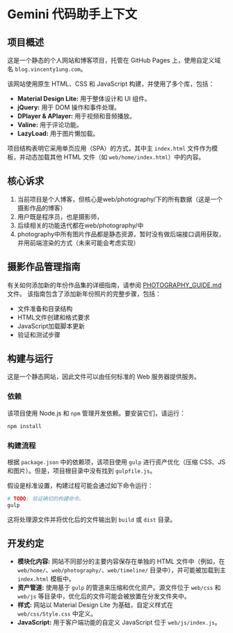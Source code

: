 # Gemini 代码助手上下文

## 项目概述

这是一个静态的个人网站和博客项目，托管在 GitHub Pages 上，使用自定义域名 `blog.vincenty1ung.com`。

该网站使用原生 HTML、CSS 和 JavaScript 构建，并使用了多个库，包括：

*   **Material Design Lite:** 用于整体设计和 UI 组件。
*   **jQuery:** 用于 DOM 操作和事件处理。
*   **DPlayer & APlayer:** 用于视频和音频播放。
*   **Valine:** 用于评论功能。
*   **LazyLoad:** 用于图片懒加载。

项目结构表明它采用单页应用（SPA）的方式，其中主 `index.html` 文件作为模板，并动态加载其他 HTML 文件（如 `web/home/index.html`）中的内容。

## 核心诉求

1. 当前项目是个人博客，但核心是web/photography/下的所有数据（这是一个摄影作品的博客）
2. 用户既是程序员，也是摄影师，
3. 后续相关的功能迭代都在web/photography/中
4. photography中所有图片作品都是静态资源，暂时没有做后端接口调用获取，并用前端渲染的方式（未来可能会考虑实现）

## 摄影作品管理指南

有关如何添加新的年份作品集的详细指南，请参阅 [PHOTOGRAPHY_GUIDE.md](PHOTOGRAPHY_GUIDE.md) 文件。
该指南包含了添加新年份照片的完整步骤，包括：
- 文件准备和目录结构
- HTML文件创建和格式要求
- JavaScript加载脚本更新
- 验证和测试步骤

## 构建与运行

这是一个静态网站，因此文件可以由任何标准的 Web 服务器提供服务。

### 依赖

该项目使用 Node.js 和 `npm` 管理开发依赖。要安装它们，请运行：

```bash
npm install
```

### 构建流程

根据 `package.json` 中的依赖项，该项目使用 `gulp` 进行资产优化（压缩 CSS、JS 和图片）。但是，项目根目录中没有找到 `gulpfile.js`。

假设是标准设置，构建过程可能会通过如下命令运行：

```bash
# TODO: 验证确切的构建命令。
gulp
```

这将处理源文件并将优化后的文件输出到 `build` 或 `dist` 目录。

## 开发约定

*   **模块化内容:** 网站不同部分的主要内容保存在单独的 HTML 文件中（例如，在 `web/home/`、`web/photography/`、`web/timeline/` 目录中），并可能被加载到主 `index.html` 模板中。
*   **资产管道:** 使用基于 `gulp` 的管道来压缩和优化资产。源文件位于 `web/css` 和 `web/js` 等目录中，优化后的文件可能会被放置在分发文件夹中。
*   **样式:** 网站以 Material Design Lite 为基础，自定义样式在 `web/css/Style.css` 中定义。
*   **JavaScript:** 用于客户端功能的自定义 JavaScript 位于 `web/js/index.js`。